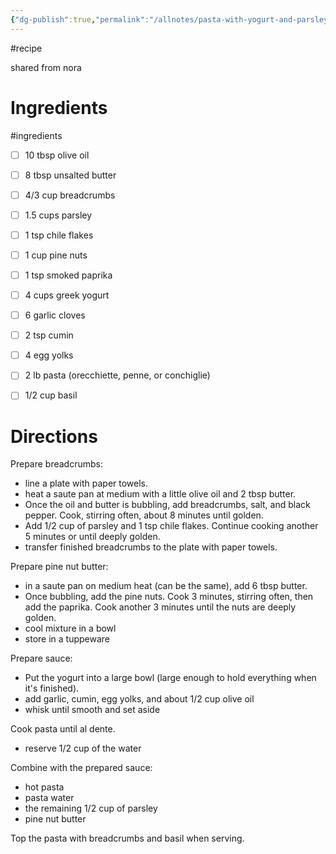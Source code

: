 ```yaml
---
{"dg-publish":true,"permalink":"/allnotes/pasta-with-yogurt-and-parsley-breadcrumbs/"}
---
```


#recipe 

shared from nora

# Ingredients
#ingredients 
* [ ] 10 tbsp olive oil
* [ ] 8 tbsp unsalted butter
* [ ] 4/3 cup breadcrumbs
* [ ] 1.5 cups parsley
* [ ] 1 tsp chile flakes
* [ ] 1 cup pine nuts
* [ ] 1 tsp smoked paprika
* [ ] 4 cups greek yogurt
* [ ] 6 garlic cloves
* [ ] 2 tsp cumin
* [ ] 4 egg yolks
* [ ] 2 lb pasta (orecchiette, penne, or conchiglie)
* [ ] 1/2 cup basil


# Directions


Prepare breadcrumbs:
 - line a plate with paper towels.
 - heat a saute pan at medium with a little olive oil and 2 tbsp butter.
 - Once the oil and butter is bubbling, add breadcrumbs, salt, and black pepper.  Cook, stirring often, about 8 minutes until golden.
 - Add 1/2 cup of parsley and 1 tsp chile flakes.  Continue cooking another 5 minutes or until deeply golden.
 - transfer finished breadcrumbs to the plate with paper towels.

Prepare pine nut butter:
 - in a saute pan on medium heat (can be the same), add 6 tbsp butter.
 - Once bubbling, add the pine nuts.  Cook 3 minutes, stirring often, then add the paprika.  Cook another 3 minutes until the nuts are deeply golden.
 - cool mixture in a bowl
 - store in a tuppeware

Prepare sauce:
 - Put the yogurt into a large bowl (large enough to hold everything when it's finished).
 - add garlic, cumin, egg yolks, and about 1/2 cup olive oil
 - whisk until smooth and set aside

Cook pasta until al dente.
 - reserve 1/2 cup of the water

Combine with the prepared sauce:
 - hot pasta
 - pasta water
 - the remaining 1/2 cup of parsley
 - pine nut butter

Top the pasta with breadcrumbs and basil when serving.




